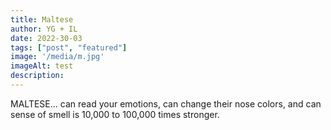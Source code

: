 ```yaml
---
title: Maltese
author: YG + IL
date: 2022-30-03
tags: ["post", "featured"]
image: '/media/m.jpg'
imageAlt: test
description: 
---
```

MALTESE...
can read your emotions,
can change their nose colors, and can 
sense of smell is 10,000 to 100,000 times stronger.